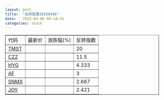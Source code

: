 ```yaml
---
layout: post
title:  "反转股票20150306"
date:   2015-03-06 04:18:41
categories: stock
---
```


<script type="text/javascript">
var stockList = []
stockList.push('gb_tmst');
stockList.push('gb_czz');
stockList.push('gb_hyg');
stockList.push('gb_af');
stockList.push('gb_snmx');
stockList.push('gb_joy');
</script>

<table border="1">
 <tr>
 <td>代码</td>
  <td>最新价</td>
  <td>涨跌幅(%)</td>
 <td>反转指数</td>
</tr>
  <tr id="tmst"><td><a href="http://stock.finance.sina.com.cn/usstock/quotes/TMST.html" target="_blank">TMST</a></td><td></td><td></td><td>20</td></tr>
  <tr id="czz"><td><a href="http://stock.finance.sina.com.cn/usstock/quotes/CZZ.html" target="_blank">CZZ</a></td><td></td><td></td><td>11.5</td></tr>
  <tr id="hyg"><td><a href="http://stock.finance.sina.com.cn/usstock/quotes/HYG.html" target="_blank">HYG</a></td><td></td><td></td><td>4.333</td></tr>
  <tr id="af"><td><a href="http://stock.finance.sina.com.cn/usstock/quotes/AF.html" target="_blank">AF</a></td><td></td><td></td><td>3</td></tr>
  <tr id="snmx"><td><a href="http://stock.finance.sina.com.cn/usstock/quotes/SNMX.html" target="_blank">SNMX</a></td><td></td><td></td><td>2.667</td></tr>
  <tr id="joy"><td><a href="http://stock.finance.sina.com.cn/usstock/quotes/JOY.html" target="_blank">JOY</a></td><td></td><td></td><td>2.421</td></tr>
</table>
